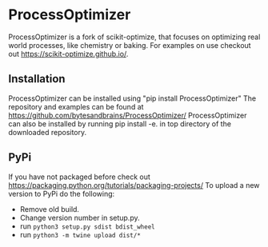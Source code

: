 # ProcessOptimizer

ProcessOptimizer is a fork of scikit-optimize, that focuses on optimizing real world processes, like chemistry or baking.
For examples on use checkout out https://scikit-optimize.github.io/.

## Installation
ProcessOptimizer can be installed using "pip install ProcessOptimizer"
The repository and examples can be found at https://github.com/bytesandbrains/ProcessOptimizer/
ProcessOptimizer can also be installed by running pip install -e. in top directory of the downloaded repository.

## PyPi
If you have not packaged before check out https://packaging.python.org/tutorials/packaging-projects/
To upload a new version to PyPi do the following:
* Remove old build.
* Change version number in setup.py.
* run `python3 setup.py sdist bdist_wheel`
* run `python3 -m twine upload dist/*`